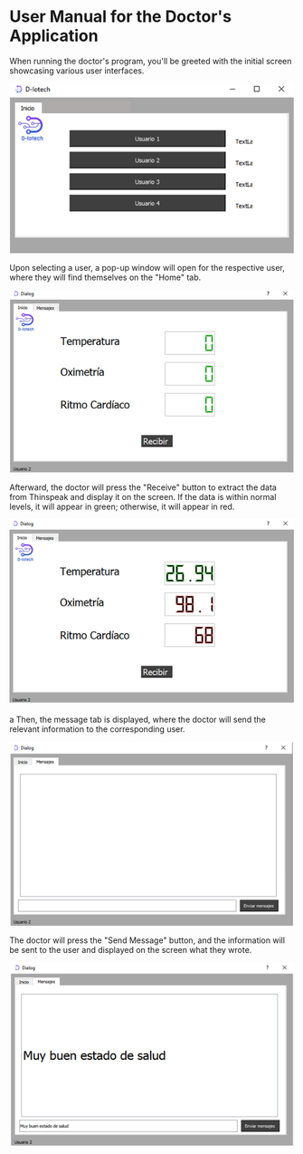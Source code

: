 # User Manual for the Doctor's Application


When running the doctor's program, you'll be greeted with the initial screen showcasing various user interfaces.

![Imagen](Imagenes/imagen1.png "Imagen1")


Upon selecting a user, a pop-up window will open for the respective user, where they will find themselves on the "Home" tab.

![Imagen](Imagenes/imagen2.png "Imagen2")


Afterward, the doctor will press the "Receive" button to extract the data from Thinspeak and display it on the screen. If the data is within normal levels, it will appear in green; otherwise, it will appear in red.

![Imagen](Imagenes/imagen3.png "Imagen3")

a
Then, the message tab is displayed, where the doctor will send the relevant information to the corresponding user.

![Imagen](Imagenes/imagen4.png "Imagen4")


The doctor will press the "Send Message" button, and the information will be sent to the user and displayed on the screen what they wrote.


![Imagen](Imagenes/imagen5.png "Imagen5")